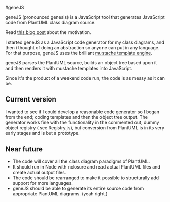 #geneJS

geneJS (pronounced genesis) is a JavaScript tool that generates JavaScript code from PlantUML class diagram source.

Read [this blog post](https://arm.ag/weekend-run-javascript-code-generation-from-plantuml-34b9e68ea394) about the motivation.

I started geneJS as a JavaScript code generator for my class diagrams, and then i thought of doing an abstraction so anyone can put in any language. For that purpose, geneJS uses the brilliant [mustache template engine](http://mustache.github.com).

geneJS parses the PlantUML source, builds an object tree based upon it and then renders it with mustache templates into JavaScript.

Since it's the product of a weekend code run, the code is as messy as it can be.

## Current version

I wanted to see if I could develop a reasonable code generator so I began from the end; coding templates and then the object tree output. The generator works fine with the functionality in the commented out, dummy object registry ( see Registry.js), but conversion from PlantUML is in its very early stages and is but a prototype.

## Near future

+ The code will cover all the class diagram paradigms of PlantUML.
+ It should run in Node with nclosure and read actual PlantUML files and create actual output files.
+ The code should be rearranged to make it possible to structurally add support for more languages.
+ geneJS should be able to generate its entire source code from appropriate PlantUML diagrams. (yeah right.)
